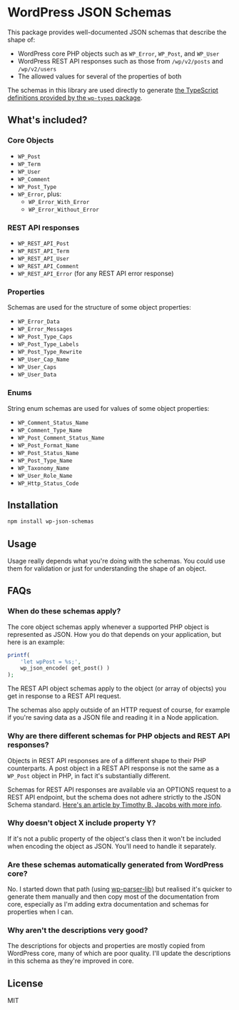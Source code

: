 # WordPress JSON Schemas

This package provides well-documented JSON schemas that describe the shape of:

* WordPress core PHP objects such as `WP_Error`, `WP_Post`, and `WP_User`
* WordPress REST API responses such as those from `/wp/v2/posts` and `/wp/v2/users`
* The allowed values for several of the properties of both

The schemas in this library are used directly to generate [the TypeScript definitions provided by the `wp-types` package](https://www.npmjs.com/package/wp-types).

## What's included?

### Core Objects

* `WP_Post`
* `WP_Term`
* `WP_User`
* `WP_Comment`
* `WP_Post_Type`
* `WP_Error`, plus:
  - `WP_Error_With_Error`
  - `WP_Error_Without_Error`

### REST API responses

* `WP_REST_API_Post`
* `WP_REST_API_Term`
* `WP_REST_API_User`
* `WP_REST_API_Comment`
* `WP_REST_API_Error` (for any REST API error response)

### Properties

Schemas are used for the structure of some object properties:

* `WP_Error_Data`
* `WP_Error_Messages`
* `WP_Post_Type_Caps`
* `WP_Post_Type_Labels`
* `WP_Post_Type_Rewrite`
* `WP_User_Cap_Name`
* `WP_User_Caps`
* `WP_User_Data`

### Enums

String enum schemas are used for values of some object properties:

* `WP_Comment_Status_Name`
* `WP_Comment_Type_Name`
* `WP_Post_Comment_Status_Name`
* `WP_Post_Format_Name`
* `WP_Post_Status_Name`
* `WP_Post_Type_Name`
* `WP_Taxonomy_Name`
* `WP_User_Role_Name`
* `WP_Http_Status_Code`

## Installation

```sh
npm install wp-json-schemas
```

## Usage

Usage really depends what you're doing with the schemas. You could use them for validation or just for understanding the shape of an object.

## FAQs

### When do these schemas apply?

The core object schemas apply whenever a supported PHP object is represented as JSON. How you do that depends on your application, but here is an example:

```php
printf(
	'let wpPost = %s;',
	wp_json_encode( get_post() )
);
```

The REST API object schemas apply to the object (or array of objects) you get in response to a REST API request.

The schemas also apply outside of an HTTP request of course, for example if you're saving data as a JSON file and reading it in a Node application.

### Why are there different schemas for PHP objects and REST API responses?

Objects in REST API responses are of a different shape to their PHP counterparts. A post object in a REST API response is not the same as a `WP_Post` object in PHP, in fact it's substantially different.

Schemas for REST API responses are available via an OPTIONS request to a REST API endpoint, but the schema does not adhere strictly to the JSON Schema standard. [Here's an article by Timothy B. Jacobs with more info](https://timothybjacobs.com/2017/05/17/json-schema-and-the-wp-rest-api/).

### Why doesn't object X include property Y?

If it's not a public property of the object's class then it won't be included when encoding the object as JSON. You'll need to handle it separately.

### Are these schemas automatically generated from WordPress core?

No. I started down that path (using [wp-parser-lib](https://github.com/johnbillion/wp-parser-lib)) but realised it's quicker to generate them manually and then copy most of the documentation from core, especially as I'm adding extra documentation and schemas for properties when I can.

### Why aren't the descriptions very good?

The descriptions for objects and properties are mostly copied from WordPress core, many of which are poor quality. I'll update the descriptions in this schema as they're improved in core.

## License

MIT
